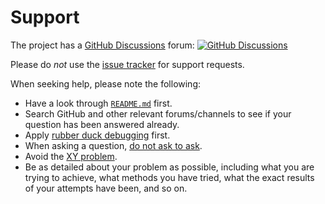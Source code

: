 # Support

The project has a [GitHub Discussions](https://docs.github.com/en/discussions) forum:
[![GitHub Discussions](https://img.shields.io/github/discussions/alexrp/zig-msbuild-toolsets)](https://github.com/alexrp/zig-msbuild-toolsets/discussions)

Please do *not* use the
[issue tracker](https://github.com/alexrp/zig-msbuild-sdk/issues) for support
requests.

When seeking help, please note the following:

* Have a look through [`README.md`](README.md) first.
* Search GitHub and other relevant forums/channels to see if your question has
  been answered already.
* Apply [rubber duck debugging](https://rubberduckdebugging.com) first.
* When asking a question, [do not ask to ask](https://dontasktoask.com).
* Avoid the [XY problem](https://xyproblem.info).
* Be as detailed about your problem as possible, including what you are trying
  to achieve, what methods you have tried, what the exact results of your
  attempts have been, and so on.
